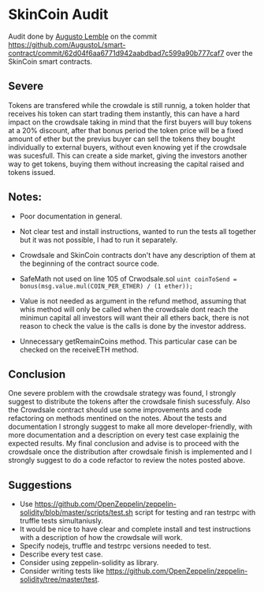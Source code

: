 # SkinCoin Audit

Audit done by [Augusto Lemble](mailto:me@augustolemble.com) on the commit https://github.com/AugustoL/smart-contract/commit/62d04f6aa6771d942aabdbad7c599a90b777caf7 over the SkinCoin smart contracts.

## Severe

Tokens are transfered while the crowdale is still runnig, a token holder that receives his token can start trading them instantly, this can have a hard impact on the crowdsale taking in mind that the first buyers will buy tokens at a 20% discount, after that bonus period the token price will be a fixed amount of ether but the previus buyer can sell the tokens they bought individually to external buyers, without even knowing yet if the crowdsale was sucesfull. This can create a side market, giving the investors another way to get tokens, buying them without increasing the capital raised and tokens issued.

## Notes:
* Poor documentation in general.

* Not clear test and install instructions, wanted to run the tests all together but it was not possible, I had to run it separately.

* Crowdsale and SkinCoin contracts don't have any description of them at the beginning of the contract source code.

* SafeMath not used on line 105 of Crwodsale.sol
  `uint coinToSend = bonus(msg.value.mul(COIN_PER_ETHER) / (1 ether));`

* Value is not needed as argument in the refund method, assuming that whis method will only be called when the crowdsale dont reach the minimun capital all investors will want their all ethers back, there is not reason to check the value is the calls is done by the investor address.

* Unnecessary getRemainCoins method. This particular case can be checked on the receiveETH method.

## Conclusion

One severe problem with the crowdsale strategy was found, I strongly suggest to distribute the tokens after the crowdsale finish sucessfuly. Also the Crowdsale contract should use some improvements and code refactoring on methods mentined on the notes.
About the tests and documentation I strongly suggest to make all more developer-friendly, with more documentation and a description on every test case explainig the expected results.
My final conclusion and advise is to proceed with the crowdsale once the distribution after crowdsale finish is implemented and I strongly suggest to do a code refactor to review the notes posted above.

## Suggestions
  * Use https://github.com/OpenZeppelin/zeppelin-solidity/blob/master/scripts/test.sh script for testing and ran testrpc with truffle tests simultaniusly.
  * It would be nice to have clear and complete install and test instructions with a description of how the crowdsale will work.
  * Specify nodejs, truffle and testrpc versions needed to test.
  * Describe every test case.
  * Consider using zeppelin-solidity as library.
  * Consider writing tests like https://github.com/OpenZeppelin/zeppelin-solidity/tree/master/test.